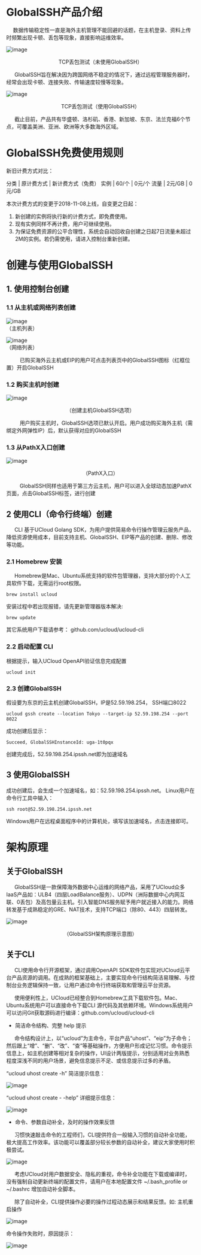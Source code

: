 # GlobalSSH产品介绍
&ensp; &ensp;数据传输稳定性一直是海外主机管理不能回避的话题，在主机登录、资料上传时频繁出现卡顿、丢包等现象，直接影响运维效率。

![image](https://globalssh.io/image001.png)
<br /><center>TCP丢包测试（未使用GlobalSSH）</center>

&ensp; &ensp; GlobalSSH旨在解决因为跨国网络不稳定的情况下，通过远程管理服务器时，经常会出现卡顿、连接失败、传输速度较慢等现象。

![image](https://globalssh.io/image003.png) 
<br /><center>TCP丢包测试（使用GlobalSSH）</center>

&ensp; &ensp; 截止目前，产品共有华盛顿、洛杉矶、香港、新加坡、东京、法兰克福6个节点，可覆盖美洲、亚洲、欧洲等大多数海外区域。

# GlobalSSH免费使用规则
新旧计费方式对比：<br />

分类 | 原计费方式 | 新计费方式（免费）
实例 | 60/个 | 0元/个
流量 | 2元/GB | 0元/GB

本次计费方式的变更于2018-11-08上线，自变更之日起：
1.	新创建的实例将执行新的计费方式，即免费使用。
2.	现有实例同样不再计费，用户可继续使用。
3.	为保证免费资源的公平合理性，系统会自动回收自创建之日起7日流量未超过2M的实例。若仍需使用，请进入控制台重新创建。


# 创建与使用GlobalSSH
## 1. 使用控制台创建
### 1.1	从主机或网络列表创建
![image](https://globalssh.io/image005.png) 
<br />（主机列表）


 ![image](https://globalssh.io/image007.png) 
 <br />（网络列表）

&emsp; &emsp; 已购买海外云主机或EIP的用户可点击列表页中的GlobalSSH图标（红框位置）开启GlobalSSH

### 1.2	购买主机时创建
 ![image](https://globalssh.io/image009.png)
 <br /><center>（创建主机GlobalSSH选项）</center>

&emsp; &emsp; 用户购买主机时，GlobalSSH选项已默认开启。用户成功购买海外主机（需绑定外网弹性IP）后，默认获得对应的GlobalSSH

### 1.3	从PathX入口创建
![image](https://globalssh.io/image011.png) 
 <br /><center>（PathX入口）</center>
 
&emsp; &emsp; GlobalSSH同样也适用于第三方云主机，用户可以进入全球动态加速PathX页面，点击GlobalSSH标签，进行创建

## 2	使用CLI（命令行终端）创建

&ensp; &ensp; CLI 基于UCloud Golang SDK，为用户提供简易命令行操作管理云服务产品，降低资源使用成本，目前支持主机、GlobalSSH、EIP等产品的创建、删除、修改等功能。

### 2.1	Homebrew 安装
&ensp; &ensp; Homebrew是Mac、Ubuntu系统支持的软件包管理器，支持大部分的个人工具软件下载，无需运行root权限。

```
brew install ucloud
```
安装过程中若出现报错，请先更新管理器版本解决:

```
brew update
```

其它系统用户下载请参考： github.com/ucloud/ucloud-cli
### 2.2	启动配置 CLI
根据提示，输入UCloud OpenAPI验证信息完成配置

```
ucloud init
```

### 2.3	创建GlobalSSH
假设要为东京的云主机创建GlobalSSH，IP是52.59.198.254， SSH端口8022

```
ucloud gssh create --location Tokyo --target-ip 52.59.198.254 --port 8022
```

成功创建后显示：

```
Succeed, GlobalSSHInstanceId: uga-1t0pqx
```

创建完成后，52.59.198.254.ipssh.net即为加速域名
## 3	使用GlobalSSH
成功创建后，会生成一个加速域名，如：52.59.198.254.ipssh.net。
Linux用户在命令行工具中输入：
```
ssh root@52.59.198.254.ipssh.net
```

Windows用户在远程桌面程序中的计算机处，填写该加速域名，点击连接即可。

# 架构原理
## 关于GlobalSSH
&ensp; &ensp; GlobalSSH是一款保障海外数据中心运维的网络产品，采用了UCloud众多IaaS产品如：ULB4（四层LoadBalance服务）、UDPN（洲际数据中心内网互联、0丢包）及高包量云主机。引入智能DNS服务赋予用户就近接入的能力。网络转发基于成熟稳定的GRE、NAT技术，支持TCP端口（除80、443）四层转发。


 ![image](https://globalssh.io/image013.png)
<br /><center>（GlobalSSH架构原理示意图）</center>

## 关于CLI
&ensp; &ensp; CLI使用命令行开源框架，通过调用OpenAPI SDK软件包实现对UCloud云平台产品资源的调用。在成熟的框架基础上，主要实现命令行结构简洁易理解、与控制台业务逻辑保持一致，让用户通过命令行终端获取和管理云平台资源。

&ensp; &ensp; 使用便利性上，UCloud已经整合到Homebrew工具下载软件包。Mac、Ubuntu系统用户可以直接命令下载CLI 源代码及其依赖环境。Windows系统用户可以访问Git获取源码进行编译：github.com/ucloud/ucloud-cli

- 简洁命令结构、完整 help 提示

&ensp; &ensp; 命令结构设计上，以“ucloud”为主命令，平台产品“uhost”、“eip”为子命令；然后跟上“增”、“删”、“改”、“查”等基础操作，方便用户形成记忆习惯。命令提示信息上，如主机创建等相对复杂的操作，UI设计两版提示，分别适用对业务熟悉程度深浅不同的用户场景，避免信息提示不足、或信息提示过多的矛盾。

“ucloud uhost create -h” 简洁提示信息：

 ![image](https://globalssh.io/image015.png)

“ucloud uhost create - -help” 详细提示信息：

 ![image](https://globalssh.io/image017.png)

- 命令、参数自动补全，及时的操作效果反馈

&ensp; &ensp; 习惯快速敲击命令的工程师们，CLI提供符合一般输入习惯的自动补全功能，极大提高工作效率。该功能可以覆盖部分较长参数的自动补全，建议大家使用时积极尝试。

![image](https://globalssh.io/image019.png)
 
&ensp; &ensp; 考虑UCloud对用户数据安全、隐私的重视，命令补全功能在下载或编译时，没有强制自动更新终端的配置文件，请用户在本地配置文件 ~/.bash_profile or ~/.bashrc 增加自动补全脚本。

&ensp; &ensp; 除了自动补全，CLI提供操作必要的操作过程动态展示和结果反馈。如:
主机重启操作

![image](https://globalssh.io/image021.png) 

命令操作失败时，原因提示：

![image](https://globalssh.io/image023.png) 



